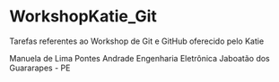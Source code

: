# WorkshopKatie_Git
Tarefas referentes ao Workshop de Git e GitHub oferecido pelo Katie

Manuela de Lima Pontes Andrade
Engenharia Eletrônica
Jaboatão dos Guararapes - PE
